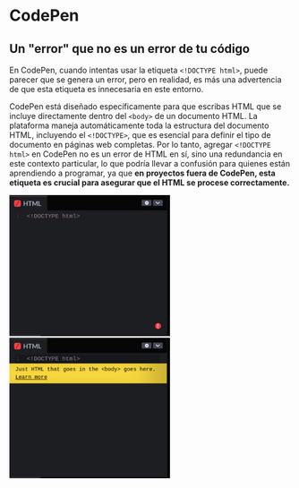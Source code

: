 # CodePen <DOCTYPE html>

## Un "error" que no es un error de tu código

En CodePen, cuando intentas usar la etiqueta `<!DOCTYPE html>`, puede parecer que se genera un error, pero en realidad, es más una advertencia de que esta etiqueta es innecesaria en este entorno. 

CodePen está diseñado específicamente para que escribas HTML que se incluye directamente dentro del `<body>` de un documento HTML. La plataforma maneja automáticamente toda la estructura del documento HTML, incluyendo el `<!DOCTYPE>`, que es esencial para definir el tipo de documento en páginas web completas. Por lo tanto, agregar `<!DOCTYPE html>` en CodePen no es un error de HTML en sí, sino una redundancia en este contexto particular, lo que podría llevar a confusión para quienes están aprendiendo a programar, ya que **en proyectos fuera de CodePen, esta etiqueta es crucial para asegurar que el HTML se procese correctamente.**

<img title="" src="https://raw.githubusercontent.com/Laboratoria/digitaljumpstart-curriculum/main/TRACKS/DEV/00_assets/2024-04-22%2012-36-59.png" alt="" width="287">

<img title="" src="https://raw.githubusercontent.com/Laboratoria/digitaljumpstart-curriculum/main/TRACKS/DEV/00_assets/2024-04-22%2012-37-09.png" alt="" width="287">



